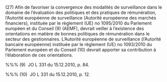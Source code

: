 (27) Afin de favoriser la convergence des modalités de surveillance dans le domaine de l’évaluation des politiques et des pratiques de rémunération, l’Autorité européenne de surveillance (Autorité européenne des marchés financiers), instituée par le règlement (UE) no 1095/2010 du Parlement européen et du Conseil (9) (AEMF), devrait veiller à l’existence des orientations en matière de bonnes politiques de rémunération dans le secteur des gestionnaires. L’Autorité européenne de surveillance (l’Autorité bancaire européenne) instituée par le règlement (UE) no 1093/2010 du Parlement européen et du Conseil (10) devrait apporter sa contribution à l’élaboration de ces orientations.

%%% (9)  JO L 331 du 15.12.2010, p. 84.

%%% (10)  JO L 331 du 15.12.2010, p. 12.